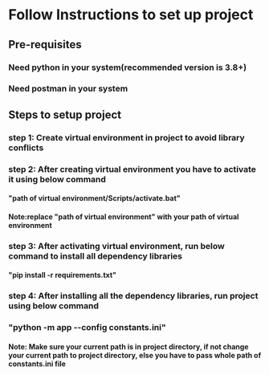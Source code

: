# Follow Instructions to set up project

## Pre-requisites
### Need python in your system(recommended version is 3.8+)
### Need postman in your system

## Steps to setup project
### step 1: Create virtual environment in project to avoid library conflicts
### step 2: After creating virtual environment you have to activate it using below command
#### "path of virtual environment/Scripts/activate.bat"
#### Note:replace "path of virtual environment" with your path of virtual environment

### step 3: After activating virtual environment, run below command to install all dependency libraries
#### "pip install -r requirements.txt"

### step 4: After installing all the dependency libraries, run project using below command
### "python -m app --config constants.ini"

#### Note: Make sure your current path is in project directory, if not change your current path to project directory, else you have to pass whole path of constants.ini file
